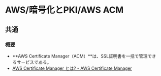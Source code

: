 # AWS/暗号化とPKI/AWS ACM

## 共通

### 概要

- **AWS Certificate Manager（ACM）**は、SSL証明書を一括で管理できるサービスである。
- [AWS Certificate Manager とは? - AWS Certificate Manager](https://docs.aws.amazon.com/ja_jp/acm/latest/userguide/acm-overview.html)
